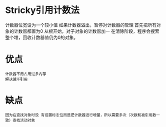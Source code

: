 
# Stricky引用计数法
  
  计数器位宽设为一个较小值
  如果计数器溢出，暂停对计数器的管理
  首先把所有对象的计数器都置为0
  从根开始，对子对象的计数器加一
  在清除阶段，程序会搜索整个堆，回收计数器值仍为0的对象。

# 优点

    计数器不用占用过多内存
    解决循环引用

# 缺点

    因为在查找对象时没 有设置标志位而是把计数器进行增量，所以需要多次（次数和被引用数一致）查找活动对象
